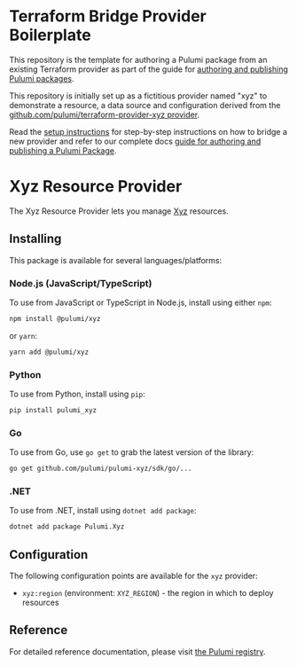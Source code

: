 # Terraform Bridge Provider Boilerplate

This repository is the template for authoring a Pulumi package from an existing Terraform provider as part of the guide for [authoring and publishing Pulumi packages](https://www.pulumi.com/docs/iac/packages-and-automation/pulumi-packages/authoring/).

This repository is initially set up as a fictitious provider named "xyz" to demonstrate a resource, a data source and configuration derived from the [github.com/pulumi/terraform-provider-xyz provider](https://github.com/pulumi/terraform-provider-xyz).

Read the [setup instructions](SETUP.md) for step-by-step instructions on how to bridge a new provider and refer to our complete docs [guide for authoring and publishing a Pulumi Package](https://www.pulumi.com/docs/iac/packages-and-automation/pulumi-packages/authoring/).

# Xyz Resource Provider

The Xyz Resource Provider lets you manage [Xyz](http://example.com) resources.

## Installing

This package is available for several languages/platforms:

### Node.js (JavaScript/TypeScript)

To use from JavaScript or TypeScript in Node.js, install using either `npm`:

```bash
npm install @pulumi/xyz
```

or `yarn`:

```bash
yarn add @pulumi/xyz
```

### Python

To use from Python, install using `pip`:

```bash
pip install pulumi_xyz
```

### Go

To use from Go, use `go get` to grab the latest version of the library:

```bash
go get github.com/pulumi/pulumi-xyz/sdk/go/...
```

### .NET

To use from .NET, install using `dotnet add package`:

```bash
dotnet add package Pulumi.Xyz
```

## Configuration

The following configuration points are available for the `xyz` provider:

- `xyz:region` (environment: `XYZ_REGION`) - the region in which to deploy resources

## Reference

For detailed reference documentation, please visit [the Pulumi registry](https://www.pulumi.com/registry/packages/xyz/api-docs/).
